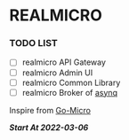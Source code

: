 # REALMICRO

### TODO LIST
- [ ] realmicro API Gateway
- [ ] realmicro Admin UI
- [ ] realmicro Common Library
- [ ] realmicro Broker of [asynq](https://github.com/hibiken/asynq)

Inspire from [Go-Micro](https://github.com/asim/go-micro)

***Start At 2022-03-06***